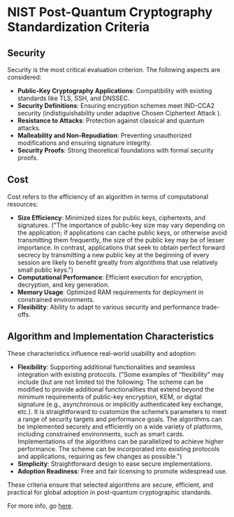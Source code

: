 # NIST Post-Quantum Cryptography Standardization Criteria

## Security
Security is the most critical evaluation criterion. The following aspects are considered:

- **Public-Key Cryptography Applications**: Compatibility with existing standards like TLS, SSH, and DNSSEC.
- **Security Definitions**: Ensuring encryption schemes meet IND-CCA2 security (indistiguishability under adaptive Chosen Ciphertext Attack ).
- **Resistance to Attacks**: Protection against classical and quantum attacks.
- **Malleability and Non-Repudiation**: Preventing unauthorized modifications and ensuring signature integrity.
- **Security Proofs**: Strong theoretical foundations with formal security proofs.

## Cost
Cost refers to the efficiency of an algorithm in terms of computational resources:

- **Size Efficiency**: Minimized sizes for public keys, ciphertexts, and signatures. ("The importance of public-key size may vary depending on the application; if applications can cache public keys, or otherwise avoid transmitting them frequently, the size of the public key may be of lesser importance. In contrast, applications that seek to obtain perfect forward secrecy by transmitting a new public key at the beginning of every session are likely to benefit greatly from algorithms that use relatively small public keys.")
- **Computational Performance**: Efficient execution for encryption, decryption, and key generation.
- **Memory Usage**: Optimized RAM requirements for deployment in constrained environments.
- **Flexibility**: Ability to adapt to various security and performance trade-offs.

## Algorithm and Implementation Characteristics
These characteristics influence real-world usability and adoption:

- **Flexibility**: Supporting additional functionalities and seamless integration with existing protocols. ("Some examples of “flexibility” may include (but are not limited to) the following:
The scheme can be modified to provide additional functionalities that extend beyond the minimum requirements of public-key encryption, KEM, or digital signature (e.g., asynchronous or implicitly authenticated key exchange, etc.).
It is straightforward to customize the scheme’s parameters to meet a range of security targets and performance goals.
The algorithms can be implemented securely and efficiently on a wide variety of platforms, including constrained environments, such as smart cards.
Implementations of the algorithms can be parallelized to achieve higher performance.
The scheme can be incorporated into existing protocols and applications, requiring as few changes as possible.")
- **Simplicity**: Straightforward design to ease secure implementations.
- **Adoption Readiness**: Free and fair licensing to promote widespread use.

These criteria ensure that selected algorithms are secure, efficient, and practical for global adoption in post-quantum cryptographic standards.

For more info, go [here](https://csrc.nist.gov/projects/post-quantum-cryptography/post-quantum-cryptography-standardization/evaluation-criteria).
